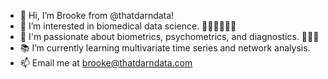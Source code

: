 - 👋 Hi, I’m Brooke from @thatdarndata!
- 👀 I’m interested in biomedical data science. 👩🏻‍🔬👩🏻‍💻
- 💞️ I'm passionate about biometrics, psychometrics, and diagnostics. 👩🏻‍⚕️
- 📚 I’m currently learning multivariate time series and network analysis.
- 📫 Email me at brooke@thatdarndata.com 

<!---
thatdarndata/thatdarndata is a ✨ special ✨ repository because its `README.md` (this file) appears on your GitHub profile.
You can click the Preview link to take a look at your changes.
--->
